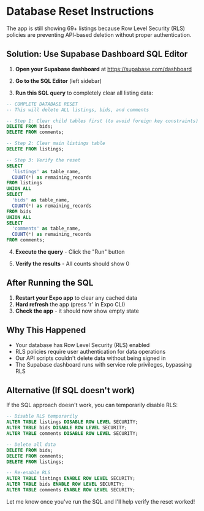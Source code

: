 # Database Reset Instructions

The app is still showing 69+ listings because Row Level Security (RLS) policies are preventing API-based deletion without proper authentication.

## Solution: Use Supabase Dashboard SQL Editor

1. **Open your Supabase dashboard** at https://supabase.com/dashboard

2. **Go to the SQL Editor** (left sidebar)

3. **Run this SQL query** to completely clear all listing data:

```sql
-- COMPLETE DATABASE RESET
-- This will delete ALL listings, bids, and comments

-- Step 1: Clear child tables first (to avoid foreign key constraints)
DELETE FROM bids;
DELETE FROM comments;

-- Step 2: Clear main listings table
DELETE FROM listings;

-- Step 3: Verify the reset
SELECT 
  'listings' as table_name, 
  COUNT(*) as remaining_records 
FROM listings
UNION ALL
SELECT 
  'bids' as table_name, 
  COUNT(*) as remaining_records 
FROM bids
UNION ALL
SELECT 
  'comments' as table_name, 
  COUNT(*) as remaining_records 
FROM comments;
```

4. **Execute the query** - Click the "Run" button

5. **Verify the results** - All counts should show 0

## After Running the SQL

1. **Restart your Expo app** to clear any cached data
2. **Hard refresh** the app (press 'r' in Expo CLI)
3. **Check the app** - it should now show empty state

## Why This Happened

- Your database has Row Level Security (RLS) enabled
- RLS policies require user authentication for data operations
- Our API scripts couldn't delete data without being signed in
- The Supabase dashboard runs with service role privileges, bypassing RLS

## Alternative (If SQL doesn't work)

If the SQL approach doesn't work, you can temporarily disable RLS:

```sql
-- Disable RLS temporarily
ALTER TABLE listings DISABLE ROW LEVEL SECURITY;
ALTER TABLE bids DISABLE ROW LEVEL SECURITY;  
ALTER TABLE comments DISABLE ROW LEVEL SECURITY;

-- Delete all data
DELETE FROM bids;
DELETE FROM comments;
DELETE FROM listings;

-- Re-enable RLS
ALTER TABLE listings ENABLE ROW LEVEL SECURITY;
ALTER TABLE bids ENABLE ROW LEVEL SECURITY;
ALTER TABLE comments ENABLE ROW LEVEL SECURITY;
```

Let me know once you've run the SQL and I'll help verify the reset worked!
